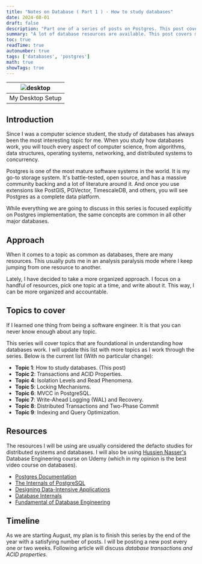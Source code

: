 ```yaml
---
title: "Notes on Database ( Part 1 ) - How to study databases"
date: 2024-08-01
draft: false
description: "Part one of a series of posts on Postgres. This post covers studying materials, resources and how to approach the study of databases."
summary: "A lot of database resources are available. This post covers my approach to studying databases and the resources I use"
toc: true
readTime: true
autonumber: true
tags: ['databases', 'postgres']
math: true
showTags: true
---
```


|![desktop](https://github.com/user-attachments/assets/67d5e9c4-1dec-43c2-b4b4-e4684c31e586)|
|:--:| 
| My Desktop Setup|

## Introduction


Since I was a computer science student, the study of databases has always been the most interesting topic for me. When you study how databases work, you will touch every aspect of computer science, from algorithms, data structures, operating systems, networking, and distributed systems to concurrency.

Postgres is one of the most mature software systems in the world. It is my go-to storage system. It's battle-tested, open source, and has a massive community backing and a lot of literature around it.
And once you use extensions like PostGIS, PGVector, TimescaleDB, and others, you will see Postgres as a complete data platform.

While everything we are going to discuss in this series is focused explicitly on Postgres implementation, the same concepts are common in all other major databases.

## Approach

When it comes to a topic as common as databases, there are many resources. This usually puts me in an analysis paralysis mode where I keep jumping from one resource to another. 

Lately, I have decided to take a more organized approach. I focus on a handful of resources, pick one topic at a time, and write about it. This way, I can be more organized and accountable.




## Topics to cover

If I learned one thing from being a software engineer. It is that you can never know enough about any topic. 

This series will cover topics that are foundational in understanding how databases work. I will update this list with more topics as I work through the series. Below is the current list (With no particular change):

- **Topic 1**: How to study databases. (This post)
- **Topic 2**: Transactions and ACID Properties.
- **Topic 4**: Isolation Levels and Read Phenomena.
- **Topic 5**: Locking Mechanisms.
- **Topic 6**: MVCC in PostgreSQL.
- **Topic 7**: Write-Ahead Logging (WAL) and Recovery.
- **Topic 8**: Distributed Transactions and Two-Phase Commit
- **Topic 9**: Indexing and Query Optimization.


## Resources

The resources I will be using are usually considered the defacto studies for distributed systems and databases. I will also be using [Hussien Nasser's](https://www.husseinnasser.com/p/about-hussein.html) Database Engineering course on Udemy (which in my opinion is the best video course on databases).

- [Postgres Documentation](https://www.postgresql.org/docs/current/index.html)
- [The Internals of PostgreSQL](https://www.interdb.jp/pg/pgsql01.html)
- [Designing Data-Intensive Applications](https://dataintensive.net/)
- [Database Internals](https://www.databass.dev/)
- [Fundamental of Database Engineering](https://www.udemy.com/course/database-engines-crash-course)


## Timeline

As we are starting August, my plan is to finish this series by the end of the year with a satisfying number of posts. I will be posting a new post every one or two weeks. Following article will discuss _database transactions and ACID properties_.


